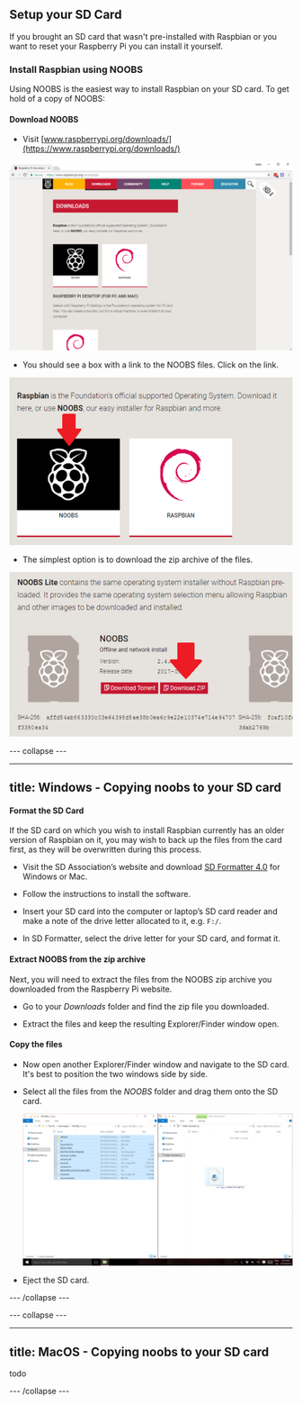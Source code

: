## Setup your SD Card

If you brought an SD card that wasn't pre-installed with Raspbian or you want to reset your Raspberry Pi you can install it yourself.

### Install Raspbian using NOOBS

Using NOOBS is the easiest way to install Raspbian on your SD card. To get hold of a copy of NOOBS:

#### Download NOOBS

+ Visit [www.raspberrypi.org/downloads/](https://www.raspberrypi.org/downloads/)

![Downloads page](images/downloads-page.png)

+ You should see a box with a link to the NOOBS files. Click on the link.

![Click on NOOBS](images/click-noobs.png)

+ The simplest option is to download the zip archive of the files.

![Download zip](images/download-zip.png)

--- collapse ---

---
title: Windows - Copying noobs to your SD card
---

#### Format the SD Card

If the SD card on which you wish to install Raspbian currently has an older version of Raspbian on it, you may wish to back up the files from the card first, as they will be overwritten during this process.

+ Visit the SD Association’s website and download [SD Formatter 4.0](https://www.sdcard.org/downloads/formatter_4/index.html) for Windows or Mac.

+ Follow the instructions to install the software.

+ Insert your SD card into the computer or laptop’s SD card reader and make a note of the drive letter allocated to it, e.g. `F:/`.

+ In SD Formatter, select the drive letter for your SD card, and format it.

#### Extract NOOBS from the zip archive

Next, you will need to extract the files from the NOOBS zip archive you downloaded from the Raspberry Pi website.

+ Go to your *Downloads* folder and find the zip file you downloaded.

+ Extract the files and keep the resulting Explorer/Finder window open.

#### Copy the files

+ Now open another Explorer/Finder window and navigate to the SD card. It's best to position the two windows side by side.

+ Select all the files from the *NOOBS* folder and drag them onto the SD card.

  ![copy 2](images/copy2.png)

+ Eject the SD card.

--- /collapse ---

--- collapse ---

---
title: MacOS - Copying noobs to your SD card
---

todo

--- /collapse ---



